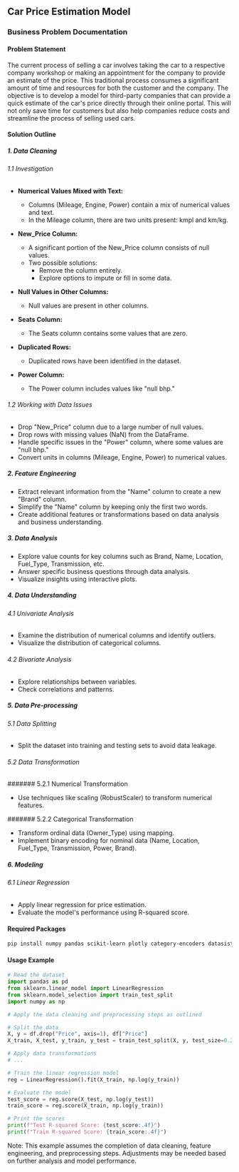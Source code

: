 ## Car Price Estimation Model

### Business Problem Documentation

#### Problem Statement

The current process of selling a car involves taking the car to a respective company workshop or making an appointment for the company to provide an estimate of the price. This traditional process consumes a significant amount of time and resources for both the customer and the company. The objective is to develop a model for third-party companies that can provide a quick estimate of the car's price directly through their online portal. This will not only save time for customers but also help companies reduce costs and streamline the process of selling used cars.

#### Solution Outline

##### 1. Data Cleaning

###### 1.1 Investigation

- **Numerical Values Mixed with Text:**
  - Columns (Mileage, Engine, Power) contain a mix of numerical values and text.
  - In the Mileage column, there are two units present: kmpl and km/kg.

- **New_Price Column:**
  - A significant portion of the New_Price column consists of null values.
  - Two possible solutions:
    - Remove the column entirely.
    - Explore options to impute or fill in some data.

- **Null Values in Other Columns:**
  - Null values are present in other columns.

- **Seats Column:**
  - The Seats column contains some values that are zero.

- **Duplicated Rows:**
  - Duplicated rows have been identified in the dataset.

- **Power Column:**
  - The Power column includes values like "null bhp."

###### 1.2 Working with Data Issues

- Drop "New_Price" column due to a large number of null values.
- Drop rows with missing values (NaN) from the DataFrame.
- Handle specific issues in the "Power" column, where some values are "null bhp."
- Convert units in columns (Mileage, Engine, Power) to numerical values.

##### 2. Feature Engineering

- Extract relevant information from the "Name" column to create a new "Brand" column.
- Simplify the "Name" column by keeping only the first two words.
- Create additional features or transformations based on data analysis and business understanding.

##### 3. Data Analysis

- Explore value counts for key columns such as Brand, Name, Location, Fuel_Type, Transmission, etc.
- Answer specific business questions through data analysis.
- Visualize insights using interactive plots.

##### 4. Data Understanding

###### 4.1 Univariate Analysis

- Examine the distribution of numerical columns and identify outliers.
- Visualize the distribution of categorical columns.

###### 4.2 Bivariate Analysis

- Explore relationships between variables.
- Check correlations and patterns.

##### 5. Data Pre-processing

###### 5.1 Data Splitting

- Split the dataset into training and testing sets to avoid data leakage.

###### 5.2 Data Transformation

####### 5.2.1 Numerical Transformation

- Use techniques like scaling (RobustScaler) to transform numerical features.

####### 5.2.2 Categorical Transformation

- Transform ordinal data (Owner_Type) using mapping.
- Implement binary encoding for nominal data (Name, Location, Fuel_Type, Transmission, Power, Brand).

##### 6. Modeling

###### 6.1 Linear Regression

- Apply linear regression for price estimation.
- Evaluate the model's performance using R-squared score.

#### Required Packages

```bash
pip install numpy pandas scikit-learn plotly category-encoders datasist
```

#### Usage Example

```python
# Read the dataset
import pandas as pd
from sklearn.linear_model import LinearRegression
from sklearn.model_selection import train_test_split
import numpy as np

# Apply the data cleaning and preprocessing steps as outlined

# Split the data
X, y = df.drop("Price", axis=1), df["Price"]
X_train, X_test, y_train, y_test = train_test_split(X, y, test_size=0.25, random_state=1)

# Apply data transformations
# ...

# Train the linear regression model
reg = LinearRegression().fit(X_train, np.log(y_train))

# Evaluate the model
test_score = reg.score(X_test, np.log(y_test))
train_score = reg.score(X_train, np.log(y_train))

# Print the scores
print(f"Test R-squared Score: {test_score:.4f}")
print(f"Train R-squared Score: {train_score:.4f}")
```

Note: This example assumes the completion of data cleaning, feature engineering, and preprocessing steps. Adjustments may be needed based on further analysis and model performance.